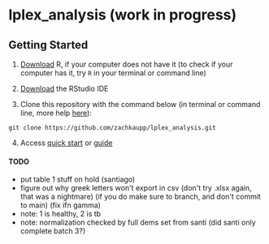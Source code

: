 # lplex_analysis (work in progress)

## Getting Started

1.   [Download](https://cran.r-project.org/) R, if your computer does not have it (to check if your computer has it, try `R` in your terminal or command line)

2.   [Download](https://www.rstudio.com/products/rstudio/download/) the RStudio IDE

3. Clone this repository with the command below (in terminal or command line, more help [here](https://docs.github.com/en/repositories/creating-and-managing-repositories/cloning-a-repository)):
```
git clone https://github.com/zachkaupp/lplex_analysis.git
```

4. Access [quick start](https://github.com/zachkaupp/lplex_analysis/blob/main/docs/quick_start.md) or [guide](https://github.com/zachkaupp/lplex_analysis/blob/main/docs/guide.md)





#### TODO

-   put table 1 stuff on hold (santiago)
-   figure out why greek letters won't export in csv (don't try .xlsx again, that was a nightmare) (if you do make sure to branch, and don't commit to main) (fix ifn gamma)
- note: 1 is healthy, 2 is tb
- note: normalization checked by full dems set from santi (did santi only complete batch 3?)

